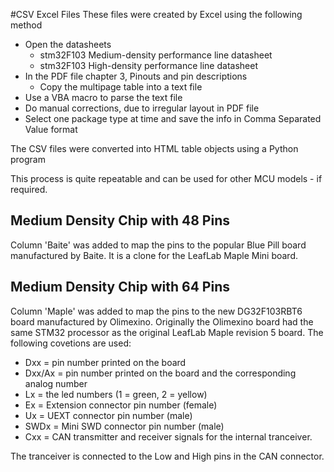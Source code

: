 #CSV Excel Files
These files were created by Excel using the following method
  * Open the datasheets
    * stm32F103 Medium-density performance line datasheet
    * stm32F103 High-density performance line datasheet
  * In the PDF file chapter 3, Pinouts and pin descriptions
    * Copy the multipage table into a text file
  * Use a VBA macro to parse the text file
  * Do manual corrections, due to irregular layout in PDF file
  * Select one package type at time and save the info in Comma Separated Value format
  
The CSV files were converted into HTML table objects using a Python program

This process is quite repeatable and can be used for other MCU models - if required.

## Medium Density Chip with 48 Pins
Column 'Baite' was added to map the pins to the popular Blue Pill board manufactured by Baite.  It is a clone for the LeafLab Maple Mini board.

## Medium Density Chip with 64 Pins
Column 'Maple' was added to map the pins to the new DG32F103RBT6 board manufactured by Olimexino.  Originally the Olimexino board had the same STM32 processor as the original LeafLab Maple revision 5 board. The following covetions are used:
 * Dxx = pin number printed on the board
 * Dxx/Ax = pin number printed on the board and the corresponding analog number
 * Lx = the led numbers (1 = green, 2 = yellow)
 * Ex = Extension connector pin number (female)
 * Ux = UEXT connector pin number (male)
 * SWDx = Mini SWD connector pin number (male)
 * Cxx = CAN transmitter and receiver signals for the internal tranceiver.
 
 The tranceiver is connected to the Low and High pins in the CAN connector.
